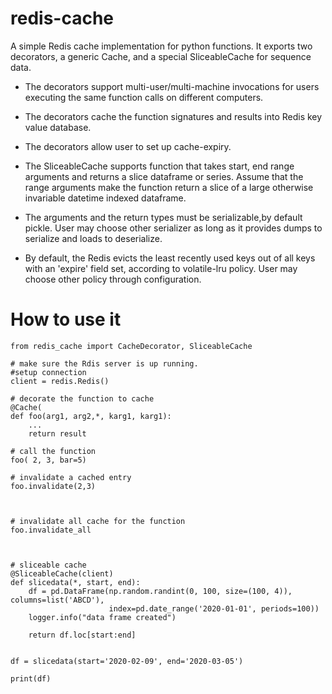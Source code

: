 redis-cache
===========
A simple Redis cache implementation for python functions. It exports two decorators, a generic Cache, and a special SliceableCache for sequence data.

-  The decorators support multi-user/multi-machine invocations for users executing the same function calls on different computers.

- The decorators cache the function signatures and  results into  Redis key value database.

- The decorators allow user to set up cache-expiry.

- The SliceableCache supports function that takes start, end range arguments and returns a slice dataframe or series. Assume that the range arguments make the function return a slice of a large otherwise invariable datetime indexed dataframe.

- The arguments and the return types must be serializable,by default pickle. User may choose other serializer as long as it provides dumps to serialize and loads to deserialize.

- By default, the Redis evicts the least recently used keys out of all keys with an 'expire' field set, according to volatile-lru policy. User may choose other policy through configuration.

How to use it
===========
```
from redis_cache import CacheDecorator, SliceableCache

# make sure the Rdis server is up running.
#setup connection
client = redis.Redis()

# decorate the function to cache
@Cache(
def foo(arg1, arg2,*, karg1, karg1):
    ...
    return result
    
# call the function
foo( 2, 3, bar=5)

# invalidate a cached entry
foo.invalidate(2,3)



# invalidate all cache for the function
foo.invalidate_all



# sliceable cache
@SliceableCache(client)
def slicedata(*, start, end):
    df = pd.DataFrame(np.random.randint(0, 100, size=(100, 4)), columns=list('ABCD'),
                      index=pd.date_range('2020-01-01', periods=100))
    logger.info("data frame created")

    return df.loc[start:end]


df = slicedata(start='2020-02-09', end='2020-03-05')

print(df)

```
